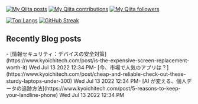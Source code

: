 
[![My Qiita posts](https://qiita-badge.apiapi.app/s/taniguchi-kyoichi/posts.svg)](http://qiita.com/mikkame)
[![My Qiita contributions](https://qiita-badge.apiapi.app/s/taniguchi-kyoichi/contributions.svg)](http://qiita.com/mikkame)
[![My Qiita followers](https://qiita-badge.apiapi.app/s/taniguchi-kyoichi/followers.svg)](http://qiita.com/mikkame)


[![Top Langs](https://github-readme-stats.vercel.app/api/top-langs/?username=kyoichi-taniguchi&theme=dracula)](https://github.com/anuraghazra/github-readme-stats)
[![GitHub Streak](http://github-readme-streak-stats.herokuapp.com?user=kyoichi-taniguchi&theme=dracula&hide_border=true)](https://git.io/streak-stats)

## Recently Blog posts
<!-- BLOG-POST-LIST:START -->- [情報セキュリティ：デバイスの安全対策](https://www.kyoichitech.com/post/is-the-expensive-screen-replacement-worth-it)  Wed Jul 13 2022 12:34 PM- [今、市場で人気のアプリは？](https://www.kyoichitech.com/post/cheap-and-reliable-check-out-these-sturdy-laptops-under-300)  Wed Jul 13 2022 12:34 PM- [AI が変える、個人データの追跡方法](https://www.kyoichitech.com/post/5-reasons-to-keep-your-landline-phone)  Wed Jul 13 2022 12:34 PM<!-- BLOG-POST-LIST:END -->
